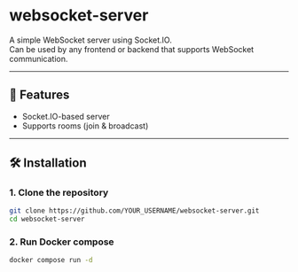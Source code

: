 # websocket-server

A simple WebSocket server using Socket.IO.  
Can be used by any frontend or backend that supports WebSocket communication.

---

## 🚀 Features

- Socket.IO-based server
- Supports rooms (join & broadcast)

---

## 🛠 Installation

### 1. Clone the repository

```bash
git clone https://github.com/YOUR_USERNAME/websocket-server.git
cd websocket-server
```
### 2. Run Docker compose

```bash
docker compose run -d
